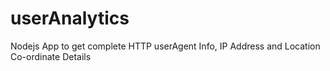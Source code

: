 # userAnalytics
Nodejs App to get complete HTTP userAgent Info, IP Address and Location Co-ordinate Details
